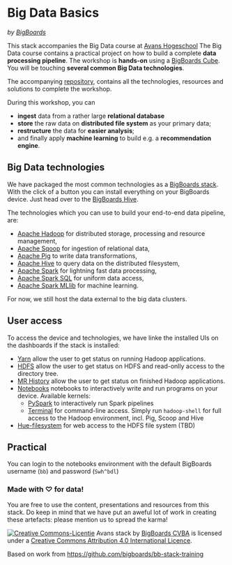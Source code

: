 # Big Data Basics

*by [BigBoards](http://bigboards.io)*

This stack accompanies the Big Data course at [Avans Hogeschool](http://www.avans.nl/)
The Big Data course contains a practical project on how to build a complete **data processing pipeline**. The workshop is **hands-on** using a [BigBoards Cube](http://bigboards.io/orderprototype). You will be touching **several common Big Data technologies**.

The accompanying [repository](https://github.com/bigboards/bb-stack-avans), contains all the technologies, resources and solutions to complete the workshop.

During this workshop, you can

- **ingest** data from a rather large **relational database**
- **store** the raw data on **distributed file system** as your primary data;
- **restructure** the data for **easier analysis**;
- and finally apply **machine learning** to build e.g. a **recommendation engine**.

## Big Data technologies

We have packaged the most common technologies as a [BigBoards stack](http://hive.bigboards.io/#/library/stack/google-oauth2-103728492012393057640/bb-stack-avans). With the click of a button you can install everything on your BigBoards device. Just head over to the [BigBoards Hive](http://hive.bigboards.io).

The technologies which you can use to build your end-to-end data pipeline, are:

- [Apache Hadoop](https://hadoop.apache.org/) for distributed storage, processing and resource management, 
- [Apache Sqoop](http://sqoop.apache.org/) for ingestion of relational data, 
- [Apache Pig](https://pig.apache.org/) to write data transformations, 
- [Apache Hive](https://hive.apache.org/) to query data on the distributed filesystem, 
- [Apache Spark](http://spark.apache.org/) for lightning fast data processing, 
- [Apache Spark SQL](http://spark.apache.org/sql/) for uniform data access, 
- [Apache Spark MLlib](http://spark.apache.org/mllib/) for machine learning. 

For now, we still host the data external to the big data clusters.

## User access

To access the device and technologies, we have linke the installed UIs on the dashboards if the stack is installed:

- [Yarn]() allow the user to get status on running Hadoop applications.
- [HDFS]() allow the user to get status on HDFS and read-onlly access to the directory tree.
- [MR History]() allow the user to get status on finished Hadoop applications.  
- [Notebooks](https://jupyterhub.readthedocs.io/) notebooks to interactively write and run programs on your device. Available kernels:
    - [PySpark]() to interactively run Spark pipelines
    - [Terminal]() for command-line access. Simply run `hadoop-shell` for full access to the Hadoop environment, incl. Pig, Scoop and Hive
- [Hue-filesystem]() for web access to the HDFS file system (TBD)

## Practical
You can login to the notebooks environment with the default BigBoards username (`bb`) and password (`Swh^bdl`)

### Made with ♡ for data!

You are free to use the content, presentations and resources from this stack. Do keep in mind that we have put an aweful lot of work in creating these artefacts: please mention us to spread the karma! 

<a rel="license" href="http://creativecommons.org/licenses/by/4.0/"><img alt="Creative Commons-Licentie" style="border-width:0" src="https://i.creativecommons.org/l/by/4.0/88x31.png" /></a> Avans stack by <a xmlns:cc="http://creativecommons.org/ns#" href="http://bigboards.io" property="cc:attributionName" rel="cc:attributionURL">BigBoards CVBA</a> is licensed under a <a rel="license" href="http://creativecommons.org/licenses/by/4.0/">Creative Commons Attribution 4.0 International Licence</a>.

Based on work from <a xmlns:dct="http://purl.org/dc/terms/" href="https://github.com/bigboards/bb-stack-training" rel="dct:source">https://github.com/bigboards/bb-stack-training</a>
